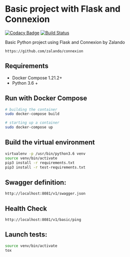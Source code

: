 # Basic project with Flask and Connexion

[![Codacy Badge](https://api.codacy.com/project/badge/Grade/d768904f2be345dfa475ae58b8d8fd99)](https://app.codacy.com/app/kevinmmartins/python-flask-swagger-basic?utm_source=github.com&utm_medium=referral&utm_content=kevinmmartins/python-flask-swagger-basic&utm_campaign=Badge_Grade_Dashboard)
[![Build Status](https://travis-ci.org/kevinmmartins/python-flask-connexion-example.svg?branch=master)](https://travis-ci.org/kevinmmartins/python-flask-connexion-example)

Basic Python project using Flask and Connexion by Zalando

```http
https://github.com/zalando/connexion
```

## Requirements

* Docker Compose 1.21.2+
* Python 3.6 +

## Run with Docker Compose

```bash
# building the container
sudo docker-compose build

# starting up a container
sudo docker-compose up
```

## Build the virtual environment

```bash
virtualenv -p /usr/bin/python3.6 venv
source venv/bin/activate
pip3 install -r requirements.txt
pip3 install -r test-requirements.txt
```

## Swagger definition:

```http
http://localhost:8081/v1/swagger.json
```

## Health Check

```http
http://localhost:8081/v1/basic/ping
```

## Launch tests:

```bash
source venv/bin/activate
tox
```
